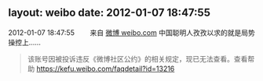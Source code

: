 layout: weibo
date: 2012-01-07 18:47:55
---
<meta name="referrer" content="no-referrer" />

2012-01-07 18:47:55  &nbsp;&nbsp;&nbsp;&nbsp;&nbsp;&nbsp; 来自 <a href="http://weibo.com/" rel="nofollow">微博 weibo.com</a>
中国聪明人孜孜以求的就是局势操控上……
>  该账号因被投诉违反《微博社区公约》的相关规定，现已无法查看。查看帮助 https://kefu.weibo.com/faqdetail?id=13216
